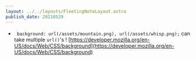 ```yaml
---
layout: ../../layouts/FleetingNoteLayout.astro
publish_date: 20210529
---
```


- ` background: url(/assets/mountain.png), url(/assets/whisp.png);` can take multiple `url()`'s ! [https://developer.mozilla.org/en-US/docs/Web/CSS/background](https://developer.mozilla.org/en-US/docs/Web/CSS/background)
